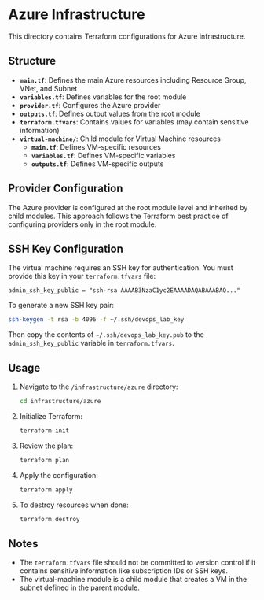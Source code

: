 # Azure Infrastructure

This directory contains Terraform configurations for Azure infrastructure.

## Structure

- **`main.tf`**: Defines the main Azure resources including Resource Group, VNet, and Subnet
- **`variables.tf`**: Defines variables for the root module
- **`provider.tf`**: Configures the Azure provider
- **`outputs.tf`**: Defines output values from the root module
- **`terraform.tfvars`**: Contains values for variables (may contain sensitive information)
- **`virtual-machine/`**: Child module for Virtual Machine resources
  - **`main.tf`**: Defines VM-specific resources
  - **`variables.tf`**: Defines VM-specific variables
  - **`outputs.tf`**: Defines VM-specific outputs

## Provider Configuration

The Azure provider is configured at the root module level and inherited by child modules. This approach follows the Terraform best practice of configuring providers only in the root module.

## SSH Key Configuration

The virtual machine requires an SSH key for authentication. You must provide this key in your `terraform.tfvars` file:

```hcl
admin_ssh_key_public = "ssh-rsa AAAAB3NzaC1yc2EAAAADAQABAAABAQ..."
```

To generate a new SSH key pair:

```bash
ssh-keygen -t rsa -b 4096 -f ~/.ssh/devops_lab_key
```

Then copy the contents of `~/.ssh/devops_lab_key.pub` to the `admin_ssh_key_public` variable in `terraform.tfvars`.

## Usage

1. Navigate to the `/infrastructure/azure` directory:
   ```bash
   cd infrastructure/azure
   ```

2. Initialize Terraform:
   ```bash
   terraform init
   ```

3. Review the plan:
   ```bash
   terraform plan
   ```

4. Apply the configuration:
   ```bash
   terraform apply
   ```

5. To destroy resources when done:
   ```bash
   terraform destroy
   ```

## Notes

- The `terraform.tfvars` file should not be committed to version control if it contains sensitive information like subscription IDs or SSH keys.
- The virtual-machine module is a child module that creates a VM in the subnet defined in the parent module.
